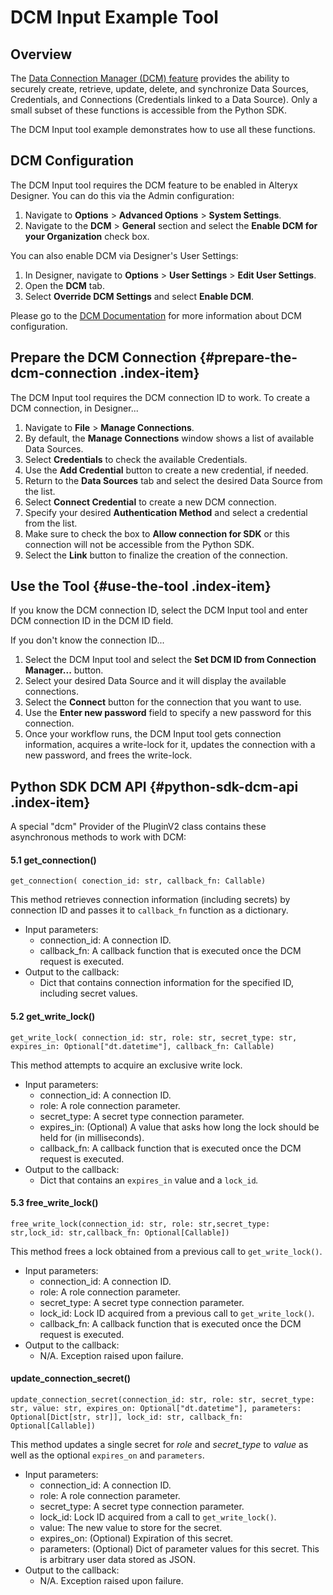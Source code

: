 # DCM Input Example Tool

## Overview

The [Data Connection Manager (DCM)
feature](https://help.alteryx.com/20223/designer/dcm-designer) provides the ability to securely create,
retrieve, update, delete, and synchronize Data Sources, Credentials, and
Connections (Credentials linked to a Data Source). Only a small subset
of these functions is accessible from the Python SDK.

The DCM Input tool example demonstrates how to use all these functions.


## DCM Configuration

The DCM Input tool requires the DCM feature to be enabled in Alteryx
Designer. You can do this via the Admin configuration:

1.  Navigate to **Options** \> **Advanced Options** \> **System
    Settings**.
2.  Navigate to the **DCM** \> **General** section and select the
    **Enable DCM for your Organization** check box.

You can also enable DCM via Designer's User Settings:

1.  In Designer, navigate to **Options** \> **User Settings** \> **Edit
    User Settings**.
2.  Open the **DCM** tab.
3.  Select **Override DCM Settings** and select **Enable DCM**.

Please go to the [DCM
Documentation](https://help.alteryx.com/20223/designer/dcm-designer) for more information about DCM
configuration.

## Prepare the DCM Connection {#prepare-the-dcm-connection .index-item}

The DCM Input tool requires the DCM connection ID to work. To create a
DCM connection, in Designer...

1.  Navigate to **File** \> **Manage Connections**.
2.  By default, the **Manage Connections** window shows a list of
    available Data Sources.
3.  Select **Credentials** to check the available Credentials.
4.  Use the **Add Credential** button to create a new credential, if
    needed.
5.  Return to the **Data Sources** tab and select the desired Data
    Source from the list.
6.  Select **Connect Credential** to create a new DCM connection.
7.  Specify your desired **Authentication Method** and select a
    credential from the list.
8.  Make sure to check the box to **Allow connection for SDK** or this
    connection will not be accessible from the Python SDK.
9.  Select the **Link** button to finalize the creation of the
    connection.

## Use the Tool {#use-the-tool .index-item}

If you know the DCM connection ID, select the DCM Input tool and enter
DCM connection ID in the DCM ID field.

If you don\'t know the connection ID...

1.  Select the DCM Input tool and select the **Set DCM ID from
    Connection Manager...** button.
2.  Select your desired Data Source and it will display the available
    connections.
3.  Select the **Connect** button for the connection that you want to
    use.
4.  Use the **Enter new password** field to specify a new password for
    this connection.
5.  Once your workflow runs, the DCM Input tool gets connection
    information, acquires a write-lock for it, updates the connection
    with a new password, and frees the write-lock.

## Python SDK DCM API {#python-sdk-dcm-api .index-item}

A special \"dcm\" Provider of the PluginV2 class contains these
asynchronous methods to work with DCM:

#### 5.1 get_connection()

`get_connection( conection_id: str, callback_fn: Callable)`

This method retrieves connection information (including secrets) by
connection ID and passes it to `callback_fn` function as a dictionary.

-   Input parameters:
    -   connection_id: A connection ID.
    -   callback_fn: A callback function that is executed once the DCM
        request is executed.
-   Output to the callback:
    -   Dict that contains connection information for the specified ID,
        including secret values.

#### 5.2 get_write_lock()

`get_write_lock( connection_id: str, role: str, secret_type: str, expires_in: Optional["dt.datetime"], callback_fn: Callable)`

This method attempts to acquire an exclusive write lock.

-   Input parameters:
    -   connection_id: A connection ID.
    -   role: A role connection parameter.
    -   secret_type: A secret type connection parameter.
    -   expires_in: (Optional) A value that asks how long the lock
        should be held for (in milliseconds).
    -   callback_fn: A callback function that is executed once the DCM
        request is executed.
-   Output to the callback:
    -   Dict that contains an `expires_in` value and a `lock_id`*.*

#### 5.3 free_write_lock()

`free_write_lock(connection_id: str, role: str,secret_type: str,lock_id: str,callback_fn: Optional[Callable])`

This method frees a lock obtained from a previous call to
`get_write_lock()`.

-   Input parameters:
    -   connection_id: A connection ID.
    -   role: A role connection parameter.
    -   secret_type: A secret type connection parameter.
    -   lock_id: Lock ID acquired from a previous call to
        `get_write_lock()`*.*
    -   callback_fn: A callback function that is executed once the DCM
        request is executed.
-   Output to the callback:
    -   N/A. Exception raised upon failure.

#### update_connection_secret()

`update_connection_secret(connection_id: str, role: str, secret_type: str, value: str, expires_on: Optional["dt.datetime"], parameters: Optional[Dict[str, str]], lock_id: str, callback_fn: Optional[Callable])`

This method updates a single secret for *role* and *secret_type* to
*value* as well as the optional `expires_on` and `parameters`.

-   Input parameters:
    -   connection_id: A connection ID.
    -   role: A role connection parameter.
    -   secret_type: A secret type connection parameter.
    -   lock_id: Lock ID acquired from a call to `get_write_lock()`*.*
    -   value: The new value to store for the secret.
    -   expires_on: (Optional) Expiration of this secret.
    -   parameters: (Optional) Dict of parameter values for this secret.
        This is arbitrary user data stored as JSON.
-   Output to the callback:
    -   N/A. Exception raised upon failure.
